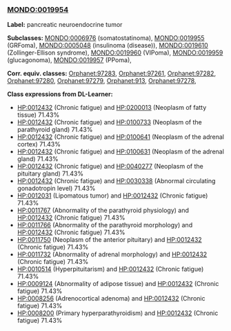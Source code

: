 
### [MONDO:0019954](http://purl.obolibrary.org/obo/MONDO_0019954)
**Label:** pancreatic neuroendocrine tumor

**Subclasses:** [MONDO:0006976](http://purl.obolibrary.org/obo/MONDO_0006976) (somatostatinoma), [MONDO:0019955](http://purl.obolibrary.org/obo/MONDO_0019955) (GRFoma), [MONDO:0005048](http://purl.obolibrary.org/obo/MONDO_0005048) (insulinoma (disease)), [MONDO:0019610](http://purl.obolibrary.org/obo/MONDO_0019610) (Zollinger-Ellison syndrome), [MONDO:0019960](http://purl.obolibrary.org/obo/MONDO_0019960) (VIPoma), [MONDO:0019959](http://purl.obolibrary.org/obo/MONDO_0019959) (glucagonoma), [MONDO:0019957](http://purl.obolibrary.org/obo/MONDO_0019957) (PPoma), 

**Corr. equiv. classes:** [Orphanet:97283](http://www.orpha.net/ORDO/Orphanet_97283), [Orphanet:97261](http://www.orpha.net/ORDO/Orphanet_97261), [Orphanet:97282](http://www.orpha.net/ORDO/Orphanet_97282), [Orphanet:97280](http://www.orpha.net/ORDO/Orphanet_97280), [Orphanet:97279](http://www.orpha.net/ORDO/Orphanet_97279), [Orphanet:913](http://www.orpha.net/ORDO/Orphanet_913), [Orphanet:97278](http://www.orpha.net/ORDO/Orphanet_97278), 

**Class expressions from DL-Learner:**

- [HP:0012432](http://purl.obolibrary.org/obo/HP_0012432) (Chronic fatigue) and [HP:0200013](http://purl.obolibrary.org/obo/HP_0200013) (Neoplasm of fatty tissue) 71.43%
- [HP:0012432](http://purl.obolibrary.org/obo/HP_0012432) (Chronic fatigue) and [HP:0100733](http://purl.obolibrary.org/obo/HP_0100733) (Neoplasm of the parathyroid gland) 71.43%
- [HP:0012432](http://purl.obolibrary.org/obo/HP_0012432) (Chronic fatigue) and [HP:0100641](http://purl.obolibrary.org/obo/HP_0100641) (Neoplasm of the adrenal cortex) 71.43%
- [HP:0012432](http://purl.obolibrary.org/obo/HP_0012432) (Chronic fatigue) and [HP:0100631](http://purl.obolibrary.org/obo/HP_0100631) (Neoplasm of the adrenal gland) 71.43%
- [HP:0012432](http://purl.obolibrary.org/obo/HP_0012432) (Chronic fatigue) and [HP:0040277](http://purl.obolibrary.org/obo/HP_0040277) (Neoplasm of the pituitary gland) 71.43%
- [HP:0012432](http://purl.obolibrary.org/obo/HP_0012432) (Chronic fatigue) and [HP:0030338](http://purl.obolibrary.org/obo/HP_0030338) (Abnormal circulating gonadotropin level) 71.43%
- [HP:0012031](http://purl.obolibrary.org/obo/HP_0012031) (Lipomatous tumor) and [HP:0012432](http://purl.obolibrary.org/obo/HP_0012432) (Chronic fatigue) 71.43%
- [HP:0011767](http://purl.obolibrary.org/obo/HP_0011767) (Abnormality of the parathyroid physiology) and [HP:0012432](http://purl.obolibrary.org/obo/HP_0012432) (Chronic fatigue) 71.43%
- [HP:0011766](http://purl.obolibrary.org/obo/HP_0011766) (Abnormality of the parathyroid morphology) and [HP:0012432](http://purl.obolibrary.org/obo/HP_0012432) (Chronic fatigue) 71.43%
- [HP:0011750](http://purl.obolibrary.org/obo/HP_0011750) (Neoplasm of the anterior pituitary) and [HP:0012432](http://purl.obolibrary.org/obo/HP_0012432) (Chronic fatigue) 71.43%
- [HP:0011732](http://purl.obolibrary.org/obo/HP_0011732) (Abnormality of adrenal morphology) and [HP:0012432](http://purl.obolibrary.org/obo/HP_0012432) (Chronic fatigue) 71.43%
- [HP:0010514](http://purl.obolibrary.org/obo/HP_0010514) (Hyperpituitarism) and [HP:0012432](http://purl.obolibrary.org/obo/HP_0012432) (Chronic fatigue) 71.43%
- [HP:0009124](http://purl.obolibrary.org/obo/HP_0009124) (Abnormality of adipose tissue) and [HP:0012432](http://purl.obolibrary.org/obo/HP_0012432) (Chronic fatigue) 71.43%
- [HP:0008256](http://purl.obolibrary.org/obo/HP_0008256) (Adrenocortical adenoma) and [HP:0012432](http://purl.obolibrary.org/obo/HP_0012432) (Chronic fatigue) 71.43%
- [HP:0008200](http://purl.obolibrary.org/obo/HP_0008200) (Primary hyperparathyroidism) and [HP:0012432](http://purl.obolibrary.org/obo/HP_0012432) (Chronic fatigue) 71.43%


